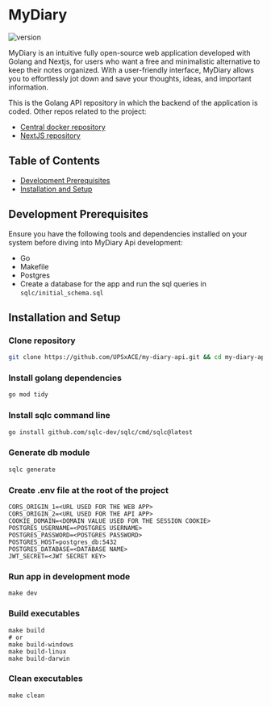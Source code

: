 # MyDiary
![version](https://img.shields.io/badge/version-v1.0.0--alpha-blue)

MyDiary is an intuitive fully open-source web application developed with Golang and Nextjs, for users who want a free and minimalistic alternative to keep their notes organized.
With a user-friendly interface, MyDiary allows you to effortlessly jot down and save your thoughts, ideas, and important information.

This is the Golang API repository in which the backend of the application is coded.
Other repos related to the project:
- [Central docker repository](https://github.com/UPSxACE/my-diary)
- [NextJS repository](https://github.com/UPSxACE/my-diary-web)

## Table of Contents
- [Development Prerequisites](#development-prerequisites)
- [Installation and Setup](#installation-and-setup)

## Development Prerequisites
Ensure you have the following tools and dependencies installed on your system before diving into MyDiary Api development:
* Go
* Makefile
* Postgres
* Create a database for the app and run the sql queries in `sqlc/initial_schema.sql`

## Installation and Setup
### Clone repository
```bash
git clone https://github.com/UPSxACE/my-diary-api.git && cd my-diary-api
```

### Install golang dependencies
```bash
go mod tidy
```

### Install sqlc command line
```bash
go install github.com/sqlc-dev/sqlc/cmd/sqlc@latest
```

### Generate db module
```bash
sqlc generate
```

### Create .env file at the root of the project
```env
CORS_ORIGIN_1=<URL USED FOR THE WEB APP>
CORS_ORIGIN_2=<URL USED FOR THE API APP>
COOKIE_DOMAIN=<DOMAIN VALUE USED FOR THE SESSION COOKIE>
POSTGRES_USERNAME=<POSTGRES USERNAME>
POSTGRES_PASSWORD=<POSTGRES PASSWORD>
POSTGRES_HOST=postgres_db:5432
POSTGRES_DATABASE=<DATABASE NAME>
JWT_SECRET=<JWT SECRET KEY>
```

### Run app in development mode
```
make dev
```

### Build executables
```
make build
# or
make build-windows
make build-linux
make build-darwin
```

### Clean executables
```
make clean
```
